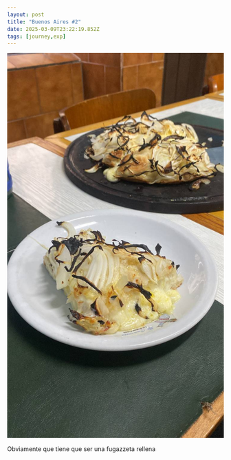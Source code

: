 ```yaml
---
layout: post
title: "Buenos Aires #2"
date: 2025-03-09T23:22:19.852Z
tags: [journey,exp]
---
```


![Buenos Aires #2](/assets/images/2025-03-09-image232219.png)

Obviamente que tiene que ser una fugazzeta rellena